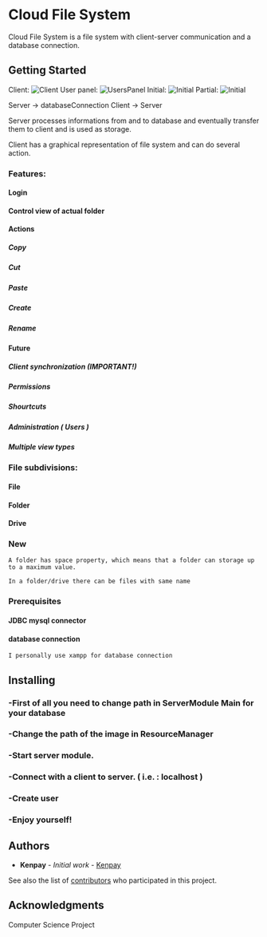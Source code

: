  # Cloud File System

Cloud File System is a file system with client-server communication and a database connection.

## Getting Started

Client: ![Client](https://i.ibb.co/cYT5bXV/file-System.png)
User panel: ![UsersPanel](https://i.ibb.co/6wWb1Hb/users-Panel.png)
Initial: ![Initial](https://i.ibb.co/z2qNH12/initial-Capture.png)
Partial: ![Initial](https://i.ibb.co/7NfFCxY/wtf.png)

Server -> databaseConnection
Client -> Server

Server processes informations from and to database and eventually transfer them to client and is used as storage.

Client has a graphical representation of file system and can do several action.

### Features:
#### Login
#### Control view of actual folder
#### Actions
##### Copy
##### Cut
##### Paste
##### Create
##### Rename
#### Future
##### Client synchronization (IMPORTANT!)
##### Permissions
##### Shourtcuts
##### Administration ( Users )
##### Multiple view types

### File subdivisions: 
#### File
#### Folder
#### Drive

### New
```
A folder has space property, which means that a folder can storage up to a maximum value.
```

```
In a folder/drive there can be files with same name
```

### Prerequisites

#### JDBC mysql connector
#### database connection

```
I personally use xampp for database connection
```


## Installing

### -First of all you need to change path in ServerModule Main for your database
### -Change the path of the image in ResourceManager
### -Start server module.
### -Connect with a client to server. ( i.e. : localhost )
### -Create user
### -Enjoy yourself!


## Authors

* **Kenpay** - *Initial work* - [Kenpay](https://github.com/kenpay)

See also the list of [contributors](https://github.com/kenpay/cloud-file-system/contributors) who participated in this project.

## Acknowledgments

Computer Science Project
                     
                     
